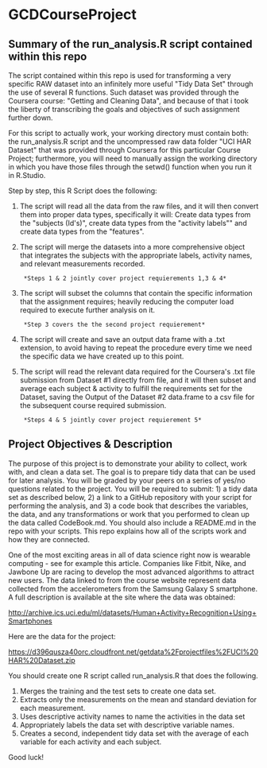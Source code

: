 GCDCourseProject
================
Summary of the run_analysis.R script contained within this repo
--------------
The script contained within this repo is used for transforming a very specific RAW dataset into an infinitely more useful "Tidy Data Set" through the use of several R functions. Such dataset was provided through the Coursera course: "Getting and Cleaning Data", and because of that i took the liberty of transcribing the goals and objectives of such assignment further down.

For this script to actually work, your working directory must contain both: the run_analysis.R script and the uncompressed raw data folder "UCI HAR Dataset" that was provided through Coursera for this particular Course Project; furthermore, you will need to manually assign the working directory in which you have those files through the setwd() function when you run it in R.Studio.

Step by step, this R Script does the following:

1. The script will read all the data from the raw files, and it will then convert them into proper data types, specifically it will: Create data types from the "subjects (Id's)", create data types from the "activity labels"" and create data types from the "features".
        
2. The script will merge the datasets into a more comprehensive object that integrates the subjects with the appropriate labels, activity names, and relevant measurements recorded.

        *Steps 1 & 2 jointly cover project requierements 1,3 & 4*
        
3. The script will subset the columns that contain the specific information that the assignment requires; heavily reducing the computer load required to execute further analysis on it.
        
        *Step 3 covers the the second project requierement*

4. The script will create and save an output data frame with a .txt extension, to avoid having to repeat the procedure every time we need the specific data we have created up to this point.

5. The script will read the relevant data required for the Coursera's .txt file submission from Dataset #1 directly from file, and it will then subset and average each subject & activity to fulfill the requirements set for the  Dataset, saving the Output of the Dataset #2 data.frame to a csv file for the subsequent course required submission.
        
        *Steps 4 & 5 jointly cover project requierement 5*


Project Objectives & Description
--------------

The purpose of this project is to demonstrate your ability to collect, work with, and clean a data set. The goal is to prepare tidy data that can be used for later analysis. You will be graded by your peers on a series of yes/no questions related to the project. You will be required to submit: 1) a tidy data set as described below, 2) a link to a GitHub repository with your script for performing the analysis, and 3) a code book that describes the variables, the data, and any transformations or work that you performed to clean up the data called CodeBook.md. You should also include a README.md in the repo with your scripts. This repo explains how all of the scripts work and how they are connected.  

One of the most exciting areas in all of data science right now is wearable computing - see for example this article. Companies like Fitbit, Nike, and Jawbone Up are racing to develop the most advanced algorithms to attract new users. The data linked to from the course website represent data collected from the accelerometers from the Samsung Galaxy S smartphone. A full description is available at the site where the data was obtained: 

http://archive.ics.uci.edu/ml/datasets/Human+Activity+Recognition+Using+Smartphones 

Here are the data for the project: 

https://d396qusza40orc.cloudfront.net/getdata%2Fprojectfiles%2FUCI%20HAR%20Dataset.zip 

You should create one R script called run_analysis.R that does the following.

1. Merges the training and the test sets to create one data set.
2. Extracts only the measurements on the mean and standard deviation for                    each measurement. 
3. Uses descriptive activity names to name the activities in the data set
4. Appropriately labels the data set with descriptive variable names. 
5. Creates a second, independent tidy data set with the average of each variable for each activity and each subject. 

Good luck!